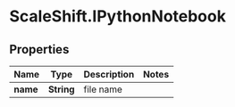 # ScaleShift.IPythonNotebook

## Properties
Name | Type | Description | Notes
------------ | ------------- | ------------- | -------------
**name** | **String** | file name | 


